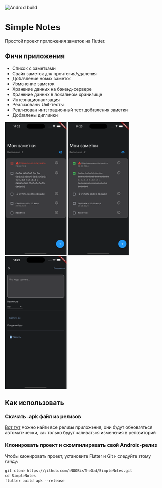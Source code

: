 ![Android build](https://github.com/aNOOBisTheGod/SimpleNotes/actions/workflows/main.yml/badge.svg)

# Simple Notes
Простой проект приложения заметок на Flutter.

## Фичи приложения
<ul>
<li>Список с заметками</li>
<li>Свайп заметок для прочтения/удаления</li>
<li>Добавление новых заметок</li>
<li>Изменение заметок</li>
<li>Хранение данных на бэкенд-сервере</li>
<li>Хранение данных в локальном хранилище</li>
<li>Интернационализация</li>
<li>Реализованы Unit-тесты</li>
<li>Реализован интеграционный тест добавления заметки</li>
<li>Добавлены диплинки</li>
</ul>
<img src="assets/github/screenshots/list.png" width="200">
<img src="assets/github/screenshots/add_note.png" width="200">
<img src="assets/github/screenshots/show_done.png" width="200">

## Как использовать

### Скачать .apk файл из релизов
[Вот тут](https://github.com/aNOOBisTheGod/ada-lovelace/releases) можно найти все релизы приложения, они будут обновляться автоматически, как только будут заливаться изменения в репозиторий

### Клонировать проект и скомпилировать свой Android-релиз
Чтобы клонировать проект, установите Flutter и Git и следуйте этому гайду:
```
git clone https://github.com/aNOOBisTheGod/SimpleNotes.git
cd SimpleNotes
flutter build apk --release 
```

